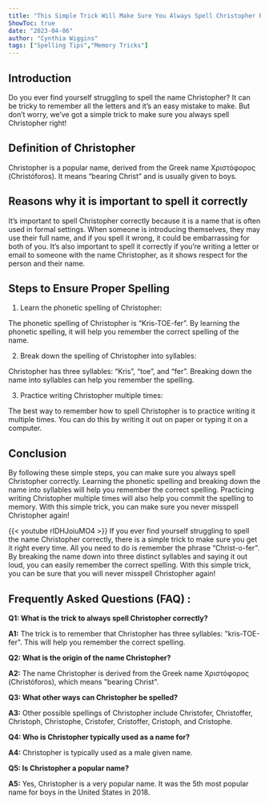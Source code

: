 ```yaml
---
title: "This Simple Trick Will Make Sure You Always Spell Christopher Right!"
ShowToc: true 
date: "2023-04-06"
author: "Cynthia Wiggins" 
tags: ["Spelling Tips","Memory Tricks"]
---
```

## Introduction

Do you ever find yourself struggling to spell the name Christopher? It can be tricky to remember all the letters and it’s an easy mistake to make. But don’t worry, we’ve got a simple trick to make sure you always spell Christopher right!

## Definition of Christopher

Christopher is a popular name, derived from the Greek name Χριστόφορος (Christóforos). It means “bearing Christ” and is usually given to boys.

## Reasons why it is important to spell it correctly

It’s important to spell Christopher correctly because it is a name that is often used in formal settings. When someone is introducing themselves, they may use their full name, and if you spell it wrong, it could be embarrassing for both of you. It’s also important to spell it correctly if you’re writing a letter or email to someone with the name Christopher, as it shows respect for the person and their name.

## Steps to Ensure Proper Spelling

1. Learn the phonetic spelling of Christopher:

The phonetic spelling of Christopher is “Kris-TOE-fer”. By learning the phonetic spelling, it will help you remember the correct spelling of the name.

2. Break down the spelling of Christopher into syllables:

Christopher has three syllables: “Kris”, “toe”, and “fer”. Breaking down the name into syllables can help you remember the spelling.

3. Practice writing Christopher multiple times:

The best way to remember how to spell Christopher is to practice writing it multiple times. You can do this by writing it out on paper or typing it on a computer.

## Conclusion

By following these simple steps, you can make sure you always spell Christopher correctly. Learning the phonetic spelling and breaking down the name into syllables will help you remember the correct spelling. Practicing writing Christopher multiple times will also help you commit the spelling to memory. With this simple trick, you can make sure you never misspell Christopher again!

{{< youtube rIDHJoiuMO4 >}} 
If you ever find yourself struggling to spell the name Christopher correctly, there is a simple trick to make sure you get it right every time. All you need to do is remember the phrase “Christ-o-fer”. By breaking the name down into three distinct syllables and saying it out loud, you can easily remember the correct spelling. With this simple trick, you can be sure that you will never misspell Christopher again!

## Frequently Asked Questions (FAQ) :
**Q1: What is the trick to always spell Christopher correctly?**

**A1:** The trick is to remember that Christopher has three syllables: "kris-TOE-fer". This will help you remember the correct spelling.

**Q2: What is the origin of the name Christopher?**

**A2:** The name Christopher is derived from the Greek name Χριστόφορος (Christóforos), which means "bearing Christ".

**Q3: What other ways can Christopher be spelled?**

**A3:** Other possible spellings of Christopher include Christofer, Christoffer, Christoph, Christophe, Cristofer, Cristoffer, Cristoph, and Cristophe.

**Q4: Who is Christopher typically used as a name for?**

**A4:** Christopher is typically used as a male given name.

**Q5: Is Christopher a popular name?**

**A5:** Yes, Christopher is a very popular name. It was the 5th most popular name for boys in the United States in 2018.





